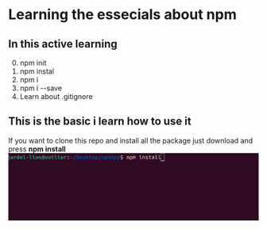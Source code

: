 # Learning the essecials about npm
## In this active learning

0. npm init
1. npm instal
2. npm i <name-packge>
3. npm i <name-packge> --save
4. Learn about .gitignore

## This is the basic i learn how to use it
  If you want to clone this repo and install all the package just download and press **npm install**
  ![npm installl](npm_install.png "npm install.")
  
